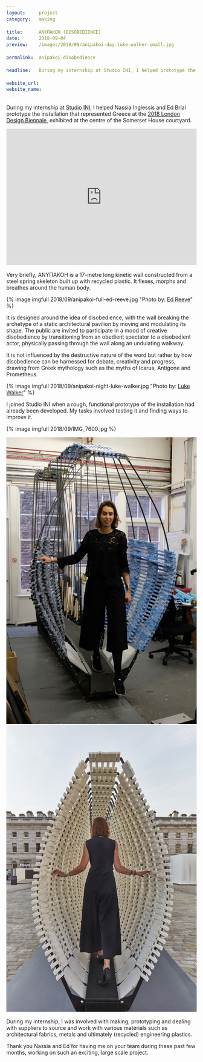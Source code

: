 ```yaml
---
layout:     project
category:   making

title:      ΑΝΥΠΑΚΟΗ (DISOBEDIENCE)
date:       2018-09-04
preview:    /images/2018/09/anipakoi-day-luke-walker-small.jpg

permalink:  anipakoi-disobedience

headline:   During my internship at Studio INI, I helped prototype the installation that represented Greece at the 2018 London Design Biennale, at Somerset House.

website_url:	
website_name:	
---
```

During my internship at <a href="http://www.nassia-inglessis.com">Studio INI</a>, I helped Nassia Inglessis and Ed Brial prototype the installation that represented Greece at the <a href="http://www.londondesignbiennale.com">2018 London Design Biennale</a>, exhibited at the centre of the Somerset House courtyard.

<iframe src="https://player.vimeo.com/video/286988358?title=0&byline=0&portrait=0" width="100%" height="360" frameborder="0" webkitallowfullscreen mozallowfullscreen allowfullscreen class="imgbleed"></iframe>

Very briefly, ΑΝΥΠΑΚΟΗ is a 17-metre long kinetic wall constructed from a steel spring skeleton built up with recycled plastic. It flexes, morphs and breathes around the human body.

{% image imgfull 2018/09/anipakoi-full-ed-reeve.jpg "Photo by: [Ed Reeve](http://www.editphoto.net/)" %}

It is designed around the idea of disobedience, with the wall breaking the archetype of a static architectural pavilion by moving and modulating its shape. The public are invited to participate in a mood of creative disobedience by transitioning from an obedient spectator to a disobedient actor, physically passing through the wall along an undulating walkway.

It is not influenced by the destructive nature of the word but rather by how disobedience can be harnessed for debate, creativity and progress, drawing from Greek mythology such as the myths of Icarus, Antigone and Prometheus.

{% image imgfull 2018/09/anipakoi-night-luke-walker.jpg "Photo by: [Luke Walker](http://lukeandrewwalker.com/)" %}

I joined Studio INI when a rough, functional prototype of the installation had already been developed. My tasks involved testing it and finding ways to improve it.

{% image imgfull 2018/09/IMG_7600.jpg %}

<div class="images-2x2">
    <a href="/images/2018/09/behindthescenes2.jpg">
        <img src="/images/2018/09/behindthescenes2.jpg">
    </a>
    <a href="/images/2018/09/anipakoi-nassia-ed-reeve.jpg">
        <img src="/images/2018/09/anipakoi-nassia-ed-reeve.jpg">
    </a>
</div>

During my internship, I was involved with making, prototyping and dealing with suppliers to source and work with various materials such as architectural fabrics, metals and ultimately (recycled) engineering plastics.

Thank you Nassia and Ed for having me on your team during these past few months, working on such an exciting, large scale project.
